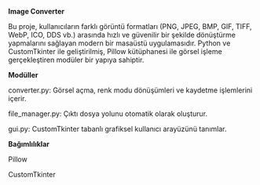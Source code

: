 **Image Converter**

Bu proje, kullanıcıların farklı görüntü formatları (PNG, JPEG, BMP, GIF, TIFF, WebP, ICO, DDS vb.) arasında hızlı ve güvenilir bir şekilde dönüştürme yapmalarını sağlayan modern bir masaüstü uygulamasıdır. Python ve CustomTkinter ile geliştirilmiş, Pillow kütüphanesi ile görsel işleme gerçekleştiren modüler bir yapıya sahiptir.

**Modüller**

converter.py: Görsel açma, renk modu dönüşümleri ve kaydetme işlemlerini içerir.

file_manager.py: Çıktı dosya yolunu otomatik olarak oluşturur.

gui.py: CustomTkinter tabanlı grafiksel kullanıcı arayüzünü tanımlar.

**Bağımlılıklar**

Pillow

CustomTkinter
